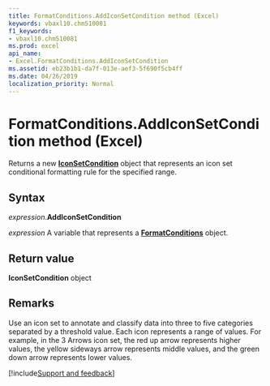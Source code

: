 ```yaml
---
title: FormatConditions.AddIconSetCondition method (Excel)
keywords: vbaxl10.chm510081
f1_keywords:
- vbaxl10.chm510081
ms.prod: excel
api_name:
- Excel.FormatConditions.AddIconSetCondition
ms.assetid: eb23b1b1-da7f-013e-aef3-5f690f5cb4ff
ms.date: 04/26/2019
localization_priority: Normal
---
```



# FormatConditions.AddIconSetCondition method (Excel)

Returns a new **[IconSetCondition](Excel.IconSetCondition.md)** object that represents an icon set conditional formatting rule for the specified range.


## Syntax

_expression_.**AddIconSetCondition**

_expression_ A variable that represents a **[FormatConditions](Excel.FormatConditions.md)** object.


## Return value

**IconSetCondition** object


## Remarks

Use an icon set to annotate and classify data into three to five categories separated by a threshold value. Each icon represents a range of values. For example, in the 3 Arrows icon set, the red up arrow represents higher values, the yellow sideways arrow represents middle values, and the green down arrow represents lower values.




[!include[Support and feedback](~/includes/feedback-boilerplate.md)]